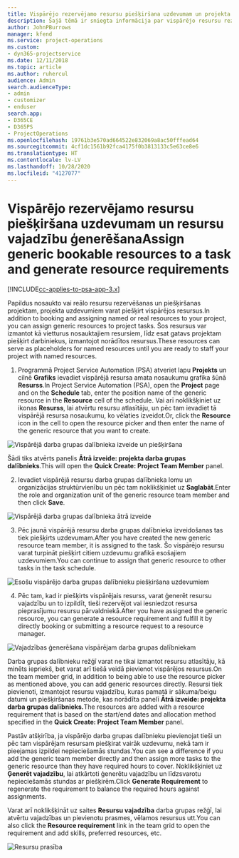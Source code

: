 ```yaml
---
title: Vispārējo rezervējamo resursu piešķiršana uzdevumam un projekta darba grupai
description: Šajā tēmā ir sniegta informācija par vispārējo resursu rezervēšanu uzdevumiem un projektu darba grupām.
author: JohnPBurrows
manager: kfend
ms.service: project-operations
ms.custom:
- dyn365-projectservice
ms.date: 12/11/2018
ms.topic: article
ms.author: ruhercul
audience: Admin
search.audienceType:
- admin
- customizer
- enduser
search.app:
- D365CE
- D365PS
- ProjectOperations
ms.openlocfilehash: 19761b3e570ad664522e832069a8ac50fffead64
ms.sourcegitcommit: 4cf1dc1561b92fca4175f0b3813133c5e63ce8e6
ms.translationtype: HT
ms.contentlocale: lv-LV
ms.lasthandoff: 10/28/2020
ms.locfileid: "4127077"
---
```

# <a name="assign-generic-bookable-resources-to-a-task-and-generate-resource-requirements"></a><span data-ttu-id="3b9cc-103">Vispārējo rezervējamo resursu piešķiršana uzdevumam un resursu vajadzību ģenerēšana</span><span class="sxs-lookup"><span data-stu-id="3b9cc-103">Assign generic bookable resources to a task and generate resource requirements</span></span> 

[!INCLUDE[cc-applies-to-psa-app-3.x](../includes/cc-applies-to-psa-app-3x.md)]

<span data-ttu-id="3b9cc-104">Papildus nosaukto vai reālo resursu rezervēšanas un piešķiršanas projektam, projekta uzdevumiem varat piešķirt vispārējos resursus.</span><span class="sxs-lookup"><span data-stu-id="3b9cc-104">In addition to booking and assigning named or real resources to your project, you can assign generic resources to project tasks.</span></span> <span data-ttu-id="3b9cc-105">Šos resursus var izmantot kā vietturus nosauktajiem resursiem, līdz esat gatavs projektam piešķirt darbiniekus, izmantojot norādītos resursus.</span><span class="sxs-lookup"><span data-stu-id="3b9cc-105">These resources can serve as placeholders for named resources until you are ready to staff your project with named resources.</span></span> 

1. <span data-ttu-id="3b9cc-106">Programmā Project Service Automation (PSA) atveriet lapu **Projekts** un cilnē **Grafiks** ievadiet vispārējā resursa amata nosaukumu grafika šūnā **Resurss**.</span><span class="sxs-lookup"><span data-stu-id="3b9cc-106">In Project Service Automation (PSA), open the **Project** page and on the **Schedule** tab, enter the position name of the generic resource in the **Resource** cell of the schedule.</span></span> <span data-ttu-id="3b9cc-107">Vai arī noklikšķiniet uz ikonas **Resurss**, lai atvērtu resursu atlasītāju, un pēc tam ievadiet tā vispārējā resursa nosaukumu, ko vēlaties izveidot.</span><span class="sxs-lookup"><span data-stu-id="3b9cc-107">Or, click the **Resource** icon in the cell to open the resource picker and then enter the name of the generic resource that you want to create.</span></span>

![Vispārējā darba grupas dalībnieka izveide un piešķiršana](media/RM-how-to-9.png)

<span data-ttu-id="3b9cc-109">Šādi tiks atvērts panelis **Ātrā izveide: projekta darba grupas dalībnieks**.</span><span class="sxs-lookup"><span data-stu-id="3b9cc-109">This will open the **Quick Create: Project Team Member** panel.</span></span> 

2. <span data-ttu-id="3b9cc-110">Ievadiet vispārējā resursu darba grupas dalībnieka lomu un organizācijas struktūrvienību un pēc tam noklikšķiniet uz **Saglabāt**.</span><span class="sxs-lookup"><span data-stu-id="3b9cc-110">Enter the role and organization unit of the generic resource team member and then click **Save**.</span></span>

![Vispārējā darba grupas dalībnieka ātrā izveide](media/RM-how-to-10.png)

3. <span data-ttu-id="3b9cc-112">Pēc jaunā vispārējā resursu darba grupas dalībnieka izveidošanas tas tiek piešķirts uzdevumam.</span><span class="sxs-lookup"><span data-stu-id="3b9cc-112">After you have created the new generic resource team member, it is assigned to the task.</span></span> <span data-ttu-id="3b9cc-113">Šo vispārējo resursu varat turpināt piešķirt citiem uzdevumu grafikā esošajiem uzdevumiem.</span><span class="sxs-lookup"><span data-stu-id="3b9cc-113">You can continue to assign that generic resource to other tasks in the task schedule.</span></span>

![Esošu vispārējo darba grupas dalībnieku piešķiršana uzdevumiem](media/RM-how-to-11.png)

4. <span data-ttu-id="3b9cc-115">Pēc tam, kad ir piešķirts vispārējais resurss, varat ģenerēt resursu vajadzību un to izpildīt, tieši rezervējot vai iesniedzot resursa pieprasījumu resursu pārvaldniekā.</span><span class="sxs-lookup"><span data-stu-id="3b9cc-115">After you have assigned the generic resource, you can generate a resource requirement and fulfill it by directly booking or submitting a resource request to a resource manager.</span></span>

![Vajadzības ģenerēšana vispārējam darba grupas dalībniekam](media/RM-how-to-12.png)

<span data-ttu-id="3b9cc-117">Darba grupas dalībnieku režģī varat ne tikai izmantot resursu atlasītāju, kā minēts iepriekš, bet varat arī tiešā veidā pievienot vispārējos resursus.</span><span class="sxs-lookup"><span data-stu-id="3b9cc-117">On the team member grid, in addition to being able to use the resource picker as mentioned above, you can add generic resources directly.</span></span> <span data-ttu-id="3b9cc-118">Resursi tiek pievienoti, izmantojot resursu vajadzību, kuras pamatā ir sākuma/beigu datumi un piešķiršanas metode, kas norādīta panelī **Ātrā izveide: projekta darba grupas dalībnieks.**</span><span class="sxs-lookup"><span data-stu-id="3b9cc-118">The resources are added with a resource requirement that is based on the start/end dates and allocation method specified in the **Quick Create: Project Team Member** panel.</span></span>

<span data-ttu-id="3b9cc-119">Pastāv atšķirība, ja vispārējo darba grupas dalībnieku pievienojat tieši un pēc tam vispārējam resursam piešķirat vairāk uzdevumu, nekā tam ir pieejamas izpildei nepieciešamās stundas.</span><span class="sxs-lookup"><span data-stu-id="3b9cc-119">You can see a difference if you add the generic team member directly and then assign more tasks to the generic resource than they have required hours to cover.</span></span> <span data-ttu-id="3b9cc-120">Noklikšķiniet uz **Ģenerēt vajadzību**, lai atkārtoti ģenerētu vajadzību un līdzsvarotu nepieciešamās stundas ar piešķirēm.</span><span class="sxs-lookup"><span data-stu-id="3b9cc-120">Click **Generate Requirement** to regenerate the requirement to balance the required hours against assignments.</span></span>

<span data-ttu-id="3b9cc-121">Varat arī noklikšķināt uz saites **Resursu vajadzība** darba grupas režģī, lai atvērtu vajadzības un pievienotu prasmes, vēlamos resursus utt.</span><span class="sxs-lookup"><span data-stu-id="3b9cc-121">You can also click the **Resource requirement** link in the team grid to open the requirement and add skills, preferred resources, etc.</span></span>

![Resursu prasība](media/RM-how-to-13.png)

